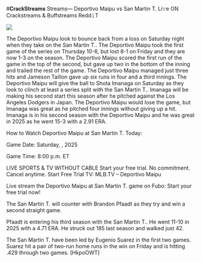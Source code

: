 #𝐂𝐫𝐚𝐜𝐤𝐒𝐭𝐫𝐞𝐚𝐦𝐬 Streams— Deportivo Maipu vs San Martin T. Li𝚟e ON Crackstreams & Buffstreams Redd𝚒T  
  
  
[![](https://i.imgur.com/qSNzIqt.png)](https://movie.rssnews.media/wsUOtDt.php)  
  
The Deportivo Maipu look to bounce back from a loss on Saturday night when they take on the San Martin T.. The Deportivo Maipu took the first game of the series on Thursday 10-6, but lost 8-1 on Friday and they are now 1-3 on the season. The Deportivo Maipu scored the first run of the game in the top of the second, but gave up two in the bottom of the inning and trailed the rest of the game. The Deportivo Maipu managed just three hits and Jameson Taillon gave up six runs in four and a third innings. The Deportivo Maipu will give the ball to Shota Imanaga on Saturday as they look to clinch at least a series split with the San Martin T.. Imanaga will be making his second start this season after he pitched against the Los Angeles Dodgers in Japan. The Deportivo Maipu would lose the game, but Imanaga was great as he pitched four innings without giving up a hit. Imanaga is in his second season with the Deportivo Maipu and he was great in 2025 as he went 15-3 with a 2.91 ERA.

How to Watch Deportivo Maipu at San Martin T. Today:

Game Date: Saturday, , 2025

Game Time: 8:00 p.m. ET

LIVE SPORTS & TV WITHOUT CABLE
Start your free trial. No commitment. Cancel anytime.
Start Free Trial
TV: MLB.TV – Deportivo Maipu

Live stream the Deportivo Maipu at San Martin T. game on Fubo: Start your free trial now!

The San Martin T. will counter with Brandon Pfaadt as they try and win a second straight game.

Pfaadt is entering his third season with the San Martin T.. He went 11-10 in 2025 with a 4.71 ERA. He struck out 185 last season and walked just 42.

The San Martin T. have been led by Eugenio Suarez in the first two games. Suarez hit a pair of two-run home runs in the win on Friday and is hitting .429 through two games. [HkpoOWT]